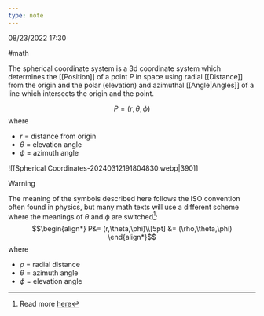 ```yaml
---
type: note
---
```

08/23/2022 17:30

  #math 

The spherical coordinate system is a 3d coordinate system which determines the [[Position]] of a point $P$ in space using radial [[Distance]] from the origin and the polar (elevation) and azimuthal [[Angle|Angles]] of a line which intersects the origin and the point. 

$$
P = (r,\theta,\phi)
$$
where
- $r$ = distance from origin
- $\theta$ = elevation angle
- $\phi$ = azimuth angle

![[Spherical Coordinates-20240312191804830.webp|390]]

>[!warning]
>The meaning of the symbols described here follows the ISO convention often found in physics, but many math texts will use a different scheme where the meanings of $\theta$ and $\phi$ are switched[^1]:
>$$\begin{align*}
P&= (r,\theta,\phi)\\[5pt]
&= (\rho,\theta,\phi)
\end{align*}$$
>where
>- $\rho$ = radial distance
>- $\theta$ = azimuth angle
>- $\phi$ = elevation angle





[^1]: Read more [here](https://en.wikipedia.org/wiki/Spherical_coordinate_system#Conventions)